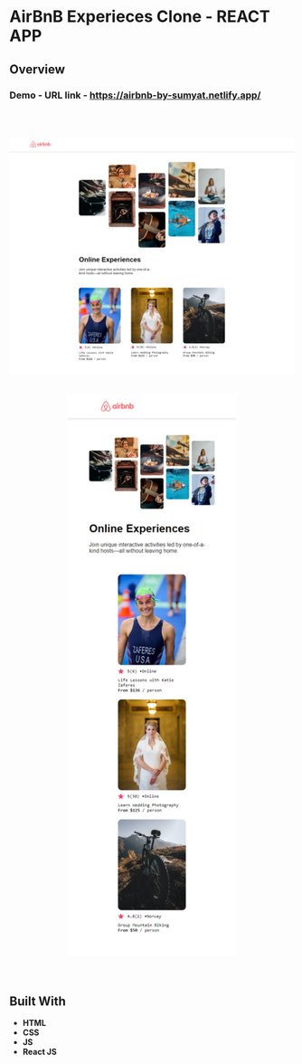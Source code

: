 # AirBnB Experieces Clone - REACT APP

## Overview

  <h3>   Demo - URL link -
    <a href="https://airbnb-by-sumyat.netlify.app/">
     https://airbnb-by-sumyat.netlify.app/
    </a>
  </h3>

<br/>
<br/>

![](Demo/large-screen.png)
<br/>
<br/>

<div align="center">
<img src="Demo/small-screen.png" width="300">
</div>

<br/>
<br/>

## Built With

- **HTML**
- **CSS**
- **JS**
- **React JS**
